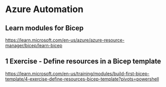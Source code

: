 # Azure Automation

## Learn modules for Bicep

https://learn.microsoft.com/en-us/azure/azure-resource-manager/bicep/learn-bicep


## 1 Exercise - Define resources in a Bicep template

https://learn.microsoft.com/en-us/training/modules/build-first-bicep-template/4-exercise-define-resources-bicep-template?pivots=powershell















